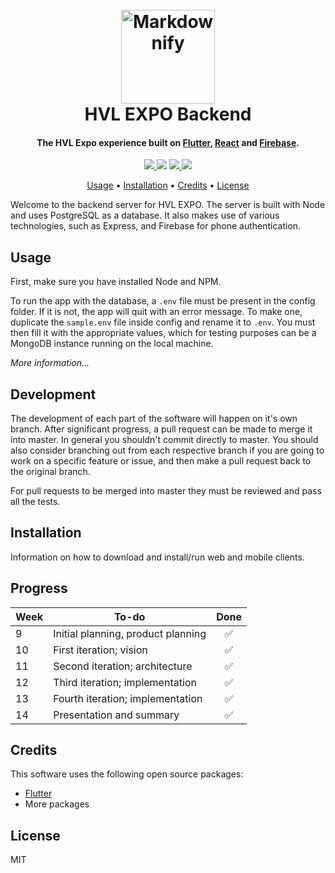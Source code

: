 <h1 align="center">
  <br>
  <a href="http://www.hvl.no"><img src="http://drive.google.com/uc?export=view&id=1arruHIXA2AeDNhefnsU61Mk_dQiiq7NB" alt="Markdownify" width="150"></a>
  <br>
  HVL EXPO Backend
  <br>
</h1>

<h4 align="center">The HVL Expo experience built on <a href="https://flutter.io" target="_blank">Flutter</a>, <a href="https://reactjs.org/" target="_blank">React</a> and <a href="https://firebase.google.com/" target="_blank">Firebase</a>.</h4>

<p align="center">
  <a href="https://travis-ci.com/hvlexpo/backend/">
    <img src="https://travis-ci.com/hvlexpo/backend.svg?branch=master">
  </a>
  <a href="https://opensource.org/licenses/MIT"><img src="https://img.shields.io/github/license/Naereen/StrapDown.js.svg"></a>
  <a href="https://github.com/hvlexpo/backend/graphs/contributors">
      <img src="https://img.shields.io/github/contributors/hvlexpo/backend.svg">
  </a>

  <a href="https://www.hvl.no">
    <img src="https://img.shields.io/badge/hvl-dat109-blue.svg">
  </a>
</p>

<p align="center">
  <a href="#usage">Usage</a> •
  <a href="#installation">Installation</a> •
  <a href="#credits">Credits</a> •
  <a href="#license">License</a>
</p>

Welcome to the backend server for HVL EXPO. The server is built with Node and uses PostgreSQL as a database. It also makes use of various technologies, such as Express, and Firebase for phone authentication.

## Usage

First, make sure you have installed Node and NPM.

To run the app with the database, a `.env` file must be present in the config folder. If it is not, the app will quit with an error message. To make one, duplicate the `sample.env` file inside config and rename it to `.env`. You must then fill it with the appropriate values, which for testing purposes can be a MongoDB instance running on the local machine.

*More information...*

## Development

The development of each part of the software will happen on it's own branch. After significant progress, a pull request can be made to merge it into master. In general you shouldn't commit directly to master. You should also consider branching out from each respective branch if you are going to work on a specific feature or issue, and then make a pull request back to the original branch.

For pull requests to be merged into master they must be reviewed and pass all the tests.

## Installation

Information on how to download and install/run web and mobile clients.

## Progress

| Week          | To-do                               | Done  |
| ------------- | ----------------------------------- | :---: |
| 9             | Initial planning, product planning  | ✅    |
| 10            | First iteration; vision             | ✅    |
| 11            | Second iteration; architecture      | ✅    |
| 12            | Third iteration; implementation     | ✅    |
| 13            | Fourth iteration; implementation    | ✅    |
| 14            | Presentation and summary            | ✅    |

## Credits

This software uses the following open source packages:

- [Flutter](https://flutter.io)
- More packages

## License

MIT
